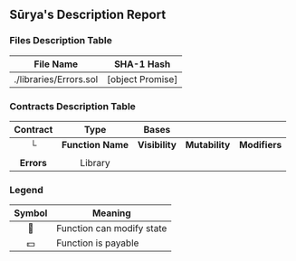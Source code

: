 ## Sūrya's Description Report

### Files Description Table


|  File Name  |  SHA-1 Hash  |
|-------------|--------------|
| ./libraries/Errors.sol | [object Promise] |


### Contracts Description Table


|  Contract  |         Type        |       Bases      |                  |                 |
|:----------:|:-------------------:|:----------------:|:----------------:|:---------------:|
|     └      |  **Function Name**  |  **Visibility**  |  **Mutability**  |  **Modifiers**  |
||||||
| **Errors** | Library |  |||


### Legend

|  Symbol  |  Meaning  |
|:--------:|-----------|
|    🛑    | Function can modify state |
|    💵    | Function is payable |
